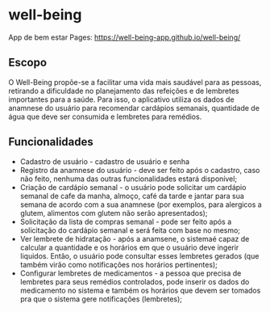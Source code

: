 # well-being
App de bem estar
Pages: https://well-being-app.github.io/well-being/

## Escopo
O Well-Being propõe-se a facilitar uma vida mais saudável para as pessoas, retirando a dificuldade no planejamento das refeições e de lembretes importantes para a saúde. Para isso, o aplicativo utiliza os dados de anamnese do usuário para recomendar cardápios semanais, quantidade de água que deve ser consumida e lembretes para remédios.

## Funcionalidades
- Cadastro de usuário - cadastro de usuário e senha
- Registro da anamnese do usuário - deve ser feito após o cadastro, caso não feito, nenhuma das outras funcionalidades estará disponível;
- Criação de cardápio semanal - o usuário pode solicitar um cardápio semanal de cafe da manha, almoço, café da tarde e jantar para sua semana de acordo com a sua anamnese (por exemplos, para alergicos a glutem, alimentos com glutem não serão apresentados);
- Solicitação da lista de compras semanal - pode ser feito após a solicitação do cardápio semanal e será feita com base no mesmo;
- Ver lembrete de hidratação - após a anamsene, o sistemaé capaz de calcular a quantidade e os horários em que o usuário deve ingerir liquidos. Então, o usuário pode consultar esses lembretes gerados (que também virão como notificações nos horários pertinentes);
- Configurar lembretes de medicamentos - a pessoa que precisa de lembretes para seus remédios controlados, pode inserir os dados do medicamento no sistema e também os horários que devem ser tomados pra que o sistema gere notificações (lembretes);
